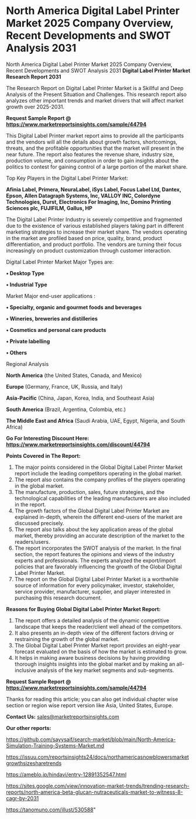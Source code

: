 # North America Digital Label Printer Market 2025 Company Overview, Recent Developments and SWOT Analysis 2031
North America Digital Label Printer Market 2025 Company Overview, Recent Developments and SWOT Analysis 2031
<strong>Digital Label Printer Market Research Report 2031</strong>

The Research Report on Digital Label Printer Market is a Skillful and Deep Analysis of the Present Situation and Challenges. This research report also analyzes other important trends and market drivers that will affect market growth over 2025-2031.

<strong>Request Sample Report @ <a href=https://www.marketreportsinsights.com/sample/44794>https://www.marketreportsinsights.com/sample/44794</a></strong>

This Digital Label Printer market report aims to provide all the participants and the vendors will all the details about growth factors, shortcomings, threats, and the profitable opportunities that the market will present in the near future. The report also features the revenue share, industry size, production volume, and consumption in order to gain insights about the politics to contest for gaining control of a large portion of the market share.

Top Key Players in the Digital Label Printer Market:

<strong>Afinia Label, Primera, NeuraLabel, iSys Label, Focus Label Ltd, Dantex, Epson, Allen Datagraph Systems, Inc, VALLOY INC, Colordyne Technologies, Durst, Electronics For Imaging, Inc, Domino Printing Sciences plc, FUJIFILM, Gallus, HP</strong>

The Digital Label Printer Industry is severely competitive and fragmented due to the existence of various established players taking part in different marketing strategies to increase their market share. The vendors operating in the market are profiled based on price, quality, brand, product differentiation, and product portfolio. The vendors are turning their focus increasingly on product customization through customer interaction.

Digital Label Printer Market Major Types are:

<strong>•  Desktop Type

•  Industrial Type</strong>

Market Major end-user applications :

<strong>•  Specialty, organic and gourmet foods and beverages

•  Wineries, breweries and distilleries

•  Cosmetics and personal care products

•  Private labelling

•  Others</strong>

Regional Analysis

</u><strong><b>North America</b></strong> (the United States, Canada, and Mexico)

<strong><b>Europe </b></strong>(Germany, France, UK, Russia, and Italy)

<strong><b>Asia-Pacific</b></strong> (China, Japan, Korea, India, and Southeast Asia)

<strong><b>South America</b></strong> (Brazil, Argentina, Colombia, etc.)

<strong><b>The Middle East and Africa</b></strong> (Saudi Arabia, UAE, Egypt, Nigeria, and South Africa)

<strong>Go For Interesting Discount Here: <a href=https://www.marketreportsinsights.com/discount/44794>https://www.marketreportsinsights.com/discount/44794</a></strong>

<strong>Points Covered in The Report:</strong>
<ol>
  <li>The major points considered in the Global Digital Label Printer Market report include the leading competitors operating in the global market.</li>
  <li>The report also contains the company profiles of the players operating in the global market.</li>
  <li>The manufacture, production, sales, future strategies, and the technological capabilities of the leading manufacturers are also included in the report.</li>
  <li>The growth factors of the Global Digital Label Printer Market are explained in-depth, wherein the different end-users of the market are discussed precisely.</li>
  <li>The report also talks about the key application areas of the global market, thereby providing an accurate description of the market to the readers/users.</li>
  <li>The report incorporates the SWOT analysis of the market. In the final section, the report features the opinions and views of the industry experts and professionals. The experts analyzed the export/import policies that are favorably influencing the growth of the Global Digital Label Printer Market.</li>
  <li>The report on the Global Digital Label Printer Market is a worthwhile source of information for every policymaker, investor, stakeholder, service provider, manufacturer, supplier, and player interested in purchasing this research document.</li>
</ol>
<strong>Reasons for Buying Global Digital Label Printer Market Report:</strong>

<ol>
  <li>The report offers a detailed analysis of the dynamic competitive landscape that keeps the reader/client well ahead of the competitors.</li>
  <li>It also presents an in-depth view of the different factors driving or restraining the growth of the global market.</li>
  <li>The Global Digital Label Printer Market report provides an eight-year forecast evaluated on the basis of how the market is estimated to grow.</li>
  <li>It helps in making aware business decisions by having providing thorough insights insights into the global market and by making an all-inclusive analysis of the key market segments and sub-segments.</li>
</ol>
<strong>Request Sample Report @ <a href=https://www.marketreportsinsights.com/sample/44794>https://www.marketreportsinsights.com/sample/44794</a></strong>


Thanks for reading this article; you can also get individual chapter wise section or region wise report version like Asia, United States, Europe.

<strong>Contact Us:</strong>
sales@marketreportsinsights.com

<strong>Our other reports:</strong>

<a href=https://github.com/sayysaif/search-market/blob/main/North-America-Simulation-Training-Systems-Market.md>https://github.com/sayysaif/search-market/blob/main/North-America-Simulation-Training-Systems-Market.md</a>

<a href=https://issuu.com/reportsinsights24/docs/northamericasnowblowersmarketgrowthsizesharetrends>https://issuu.com/reportsinsights24/docs/northamericasnowblowersmarketgrowthsizesharetrends</a>

<a href=https://ameblo.jp/hindavi/entry-12891352547.html>https://ameblo.jp/hindavi/entry-12891352547.html</a>

<a href=https://sites.google.com/view/innovation-market-trends/trending-research-reports/north-america-beta-glucan-nutraceuticals-market-to-witness-8-cagr-by-2031>https://sites.google.com/view/innovation-market-trends/trending-research-reports/north-america-beta-glucan-nutraceuticals-market-to-witness-8-cagr-by-2031</a>

<a href=https://tanomuno.com/illust/530588>https://tanomuno.com/illust/530588</a>"
